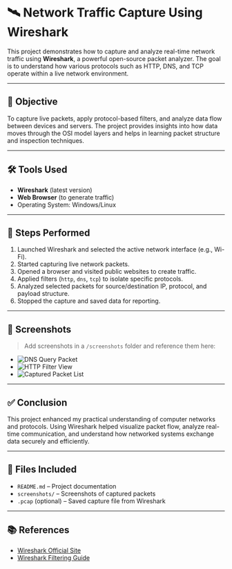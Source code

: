 # 🛰️ Network Traffic Capture Using Wireshark

This project demonstrates how to capture and analyze real-time network traffic using **Wireshark**, a powerful open-source packet analyzer. The goal is to understand how various protocols such as HTTP, DNS, and TCP operate within a live network environment.

---

## 🎯 Objective

To capture live packets, apply protocol-based filters, and analyze data flow between devices and servers. The project provides insights into how data moves through the OSI model layers and helps in learning packet structure and inspection techniques.

---

## 🛠️ Tools Used

- **Wireshark** (latest version)
- **Web Browser** (to generate traffic)
- Operating System: Windows/Linux

---

## 🧪 Steps Performed

1. Launched Wireshark and selected the active network interface (e.g., Wi-Fi).
2. Started capturing live network packets.
3. Opened a browser and visited public websites to create traffic.
4. Applied filters (`http`, `dns`, `tcp`) to isolate specific protocols.
5. Analyzed selected packets for source/destination IP, protocol, and payload structure.
6. Stopped the capture and saved data for reporting.

---

## 📸 Screenshots

> Add screenshots in a `/screenshots` folder and reference them here:

- ![DNS Query Packet](screenshots/dns_packet.png)
- ![HTTP Filter View](screenshots/http_filter.png)
- ![Captured Packet List](screenshots/packet_list.png)

---

## ✅ Conclusion

This project enhanced my practical understanding of computer networks and protocols. Using Wireshark helped visualize packet flow, analyze real-time communication, and understand how networked systems exchange data securely and efficiently.

---

## 📁 Files Included

- `README.md` – Project documentation  
- `screenshots/` – Screenshots of captured packets  
- `.pcap` (optional) – Saved capture file from Wireshark

---

## 📚 References

- [Wireshark Official Site](https://www.wireshark.org/)
- [Wireshark Filtering Guide](https://wiki.wireshark.org/DisplayFilters)
